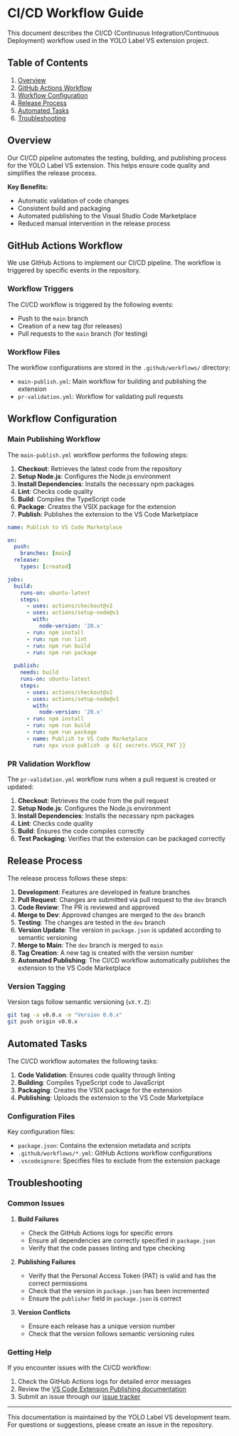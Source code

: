 # CI/CD Workflow Guide

This document describes the CI/CD (Continuous Integration/Continuous Deployment) workflow used in the YOLO Label VS extension project.

## Table of Contents
1. [Overview](#overview)
2. [GitHub Actions Workflow](#github-actions-workflow)
3. [Workflow Configuration](#workflow-configuration)
4. [Release Process](#release-process)
5. [Automated Tasks](#automated-tasks)
6. [Troubleshooting](#troubleshooting)

## Overview

Our CI/CD pipeline automates the testing, building, and publishing process for the YOLO Label VS extension. This helps ensure code quality and simplifies the release process.

**Key Benefits:**
- Automatic validation of code changes
- Consistent build and packaging
- Automated publishing to the Visual Studio Code Marketplace
- Reduced manual intervention in the release process

## GitHub Actions Workflow

We use GitHub Actions to implement our CI/CD pipeline. The workflow is triggered by specific events in the repository.

### Workflow Triggers

The CI/CD workflow is triggered by the following events:
- Push to the `main` branch
- Creation of a new tag (for releases)
- Pull requests to the `main` branch (for testing)

### Workflow Files

The workflow configurations are stored in the `.github/workflows/` directory:

- `main-publish.yml`: Main workflow for building and publishing the extension
- `pr-validation.yml`: Workflow for validating pull requests

## Workflow Configuration

### Main Publishing Workflow

The `main-publish.yml` workflow performs the following steps:

1. **Checkout**: Retrieves the latest code from the repository
2. **Setup Node.js**: Configures the Node.js environment
3. **Install Dependencies**: Installs the necessary npm packages
4. **Lint**: Checks code quality
5. **Build**: Compiles the TypeScript code
6. **Package**: Creates the VSIX package for the extension
7. **Publish**: Publishes the extension to the VS Code Marketplace

```yaml
name: Publish to VS Code Marketplace

on:
  push:
    branches: [main]
  release:
    types: [created]

jobs:
  build:
    runs-on: ubuntu-latest
    steps:
      - uses: actions/checkout@v2
      - uses: actions/setup-node@v1
        with:
          node-version: '20.x'
      - run: npm install
      - run: npm run lint
      - run: npm run build
      - run: npm run package
      
  publish:
    needs: build
    runs-on: ubuntu-latest
    steps:
      - uses: actions/checkout@v2
      - uses: actions/setup-node@v1
        with:
          node-version: '20.x'
      - run: npm install
      - run: npm run build
      - run: npm run package
      - name: Publish to VS Code Marketplace
        run: npx vsce publish -p ${{ secrets.VSCE_PAT }}
```

### PR Validation Workflow

The `pr-validation.yml` workflow runs when a pull request is created or updated:

1. **Checkout**: Retrieves the code from the pull request
2. **Setup Node.js**: Configures the Node.js environment
3. **Install Dependencies**: Installs the necessary npm packages
4. **Lint**: Checks code quality
5. **Build**: Ensures the code compiles correctly
6. **Test Packaging**: Verifies that the extension can be packaged correctly

## Release Process

The release process follows these steps:

1. **Development**: Features are developed in feature branches
2. **Pull Request**: Changes are submitted via pull request to the `dev` branch
3. **Code Review**: The PR is reviewed and approved
4. **Merge to Dev**: Approved changes are merged to the `dev` branch
5. **Testing**: The changes are tested in the `dev` branch
6. **Version Update**: The version in `package.json` is updated according to semantic versioning
7. **Merge to Main**: The `dev` branch is merged to `main`
8. **Tag Creation**: A new tag is created with the version number
9. **Automated Publishing**: The CI/CD workflow automatically publishes the extension to the VS Code Marketplace

### Version Tagging

Version tags follow semantic versioning (`vX.Y.Z`):

```bash
git tag -a v0.0.x -m "Version 0.0.x"
git push origin v0.0.x
```

## Automated Tasks

The CI/CD workflow automates the following tasks:

1. **Code Validation**: Ensures code quality through linting
2. **Building**: Compiles TypeScript code to JavaScript
3. **Packaging**: Creates the VSIX package for the extension
4. **Publishing**: Uploads the extension to the VS Code Marketplace

### Configuration Files

Key configuration files:

- `package.json`: Contains the extension metadata and scripts
- `.github/workflows/*.yml`: GitHub Actions workflow configurations
- `.vscodeignore`: Specifies files to exclude from the extension package

## Troubleshooting

### Common Issues

1. **Build Failures**
   - Check the GitHub Actions logs for specific errors
   - Ensure all dependencies are correctly specified in `package.json`
   - Verify that the code passes linting and type checking

2. **Publishing Failures**
   - Verify that the Personal Access Token (PAT) is valid and has the correct permissions
   - Check that the version in `package.json` has been incremented
   - Ensure the `publisher` field in `package.json` is correct

3. **Version Conflicts**
   - Ensure each release has a unique version number
   - Check that the version follows semantic versioning rules

### Getting Help

If you encounter issues with the CI/CD workflow:

1. Check the GitHub Actions logs for detailed error messages
2. Review the [VS Code Extension Publishing documentation](https://code.visualstudio.com/api/working-with-extensions/publishing-extension)
3. Submit an issue through our [issue tracker](https://github.com/andaoai/yolo-label-vs/issues)

---

This documentation is maintained by the YOLO Label VS development team. For questions or suggestions, please create an issue in the repository. 